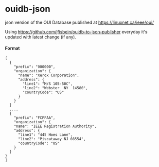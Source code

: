 # ouidb-json

json version of the OUI Database published at https://linuxnet.ca/ieee/oui/

Using https://github.com/jfisbein/ouidb-to-json-publisher everyday it's updated with latest change (if any).

#### Format
```
[
  {
    "prefix": "000000",
    "organization": {
      "name": "Xerox Corporation",
      "address": {
        "line1": "M/S 105-50C",
        "line2": "Webster  NY  14580",
        "countryCode": "US"
      }
    }
  }
  ....
  {
    "prefix": "FCFFAA",
    "organization": {
    "name": "IEEE Registration Authority",
    "address": {
      "line1": "445 Hoes Lane",
      "line2": "Piscataway NJ 08554",
      "countryCode": "US"
    }
  }
}
]
```
